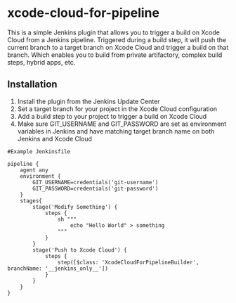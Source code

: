 # xcode-cloud-for-pipeline
This is a simple Jenkins plugin that allows you to trigger a build on Xcode Cloud from a Jenkins pipeline.
Triggered during a build step, it will push the current branch to a target branch on Xcode Cloud and trigger a build on that branch.
Which enables you to build from private artifactory, complex build steps, hybrid apps, etc.
## Installation

1. Install the plugin from the Jenkins Update Center
2. Set a target branch for your project in the Xcode Cloud configuration
3. Add a build step to your project to trigger a build on Xcode Cloud
4. Make sure GIT_USERNAME and GIT_PASSWORD are set as environment variables in Jenkins and have matching target branch
   name on both Jenkins and Xcode Cloud

```
#Example Jenkinsfile

pipeline {
    agent any
    environment {
        GIT_USERNAME=credentials('git-username')
        GIT_PASSWORD=credentials('git-password')
    }
    stages{
        stage('Modify Something') {
            steps {
                sh """
                    echo "Hello World" > something
                """
            }
        }
        stage('Push to Xcode Cloud') {
            steps {
                step([$class: 'XcodeCloudForPipelineBuilder', branchName: '__jenkins_only__'])
            }
        }
    }
}

```

